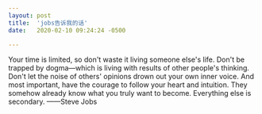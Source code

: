 ```yaml
---
layout: post
title:  'jobs告诉我的话'
date:   2020-02-10 09:24:24 -0500

---
```


Your time is limited, so don't waste it living someone else's life. Don't be trapped by dogma—which is living with results of other people's thinking. Don't let the noise of others' opinions drown out your own inner voice. And most important, have the courage to follow your heart and intuition. They somehow already know what you truly want to become. Everything else is secondary.
——Steve Jobs
